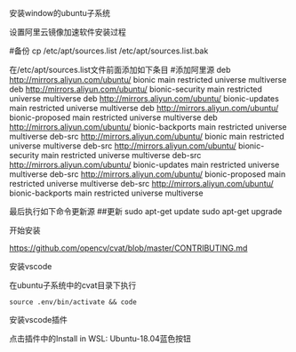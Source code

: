 安装window的ubuntu子系统

设置阿里云镜像加速软件安装过程

\#备份
cp /etc/apt/sources.list /etc/apt/sources.list.bak

在/etc/apt/sources.list文件前面添加如下条目
\#添加阿里源
deb http://mirrors.aliyun.com/ubuntu/ bionic main restricted universe multiverse
deb http://mirrors.aliyun.com/ubuntu/ bionic-security main restricted universe multiverse
deb http://mirrors.aliyun.com/ubuntu/ bionic-updates main restricted universe multiverse
deb http://mirrors.aliyun.com/ubuntu/ bionic-proposed main restricted universe multiverse
deb http://mirrors.aliyun.com/ubuntu/ bionic-backports main restricted universe multiverse
deb-src http://mirrors.aliyun.com/ubuntu/ bionic main restricted universe multiverse
deb-src http://mirrors.aliyun.com/ubuntu/ bionic-security main restricted universe multiverse
deb-src http://mirrors.aliyun.com/ubuntu/ bionic-updates main restricted universe multiverse
deb-src http://mirrors.aliyun.com/ubuntu/ bionic-proposed main restricted universe multiverse
deb-src http://mirrors.aliyun.com/ubuntu/ bionic-backports main restricted universe multiverse

最后执行如下命令更新源
\##更新
sudo apt-get update
sudo apt-get upgrade



开始安装

https://github.com/opencv/cvat/blob/master/CONTRIBUTING.md



安装vscode

在ubuntu子系统中的cvat目录下执行

```shell
source .env/bin/activate && code
```

安装vscode插件

点击插件中的Install in WSL: Ubuntu-18.04蓝色按钮

